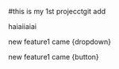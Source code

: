 #this is my 1st projecctgit add 
<p>haiaiiaiai<p>
<p> new feature1 came {dropdown}</p?>
<p> new feature1 came {button}</p?>
